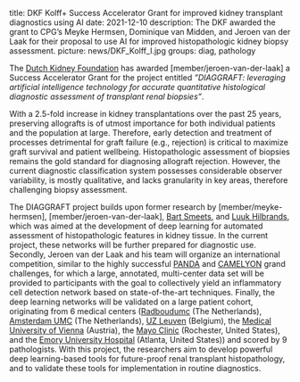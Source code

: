 title: DKF Kolff+ Success Accelerator Grant for improved kidney transplant diagnostics using AI
date: 2021-12-10
description: The DKF awarded the grant to CPG’s Meyke Hermsen, Dominique van Midden, and Jeroen van der Laak for their proposal to use AI for improved histopathologic kidney biopsy assessment. 
picture: news/DKF_Kolff_I.jpg
groups: diag, pathology

The [Dutch Kidney Foundation]( https://nierstichting.nl/) has awarded [member/jeroen-van-der-laak] a Success Accelerator Grant for the project entitled *”DIAGGRAFT: leveraging artificial intelligence technology for accurate quantitative histological diagnostic assessment of transplant renal biopsies”*. 

With a 2.5-fold increase in kidney transplantations over the past 25 years, preserving allografts is of utmost importance for both individual patients and the population at large. Therefore, early detection and treatment of processes detrimental for graft failure (e.g., rejection) is critical to maximize graft survival and patient wellbeing. Histopathologic assessment of biopsies remains the gold standard for diagnosing allograft rejection. However, the current diagnostic classification system possesses considerable observer variability, is mostly qualitative, and lacks granularity in key areas, therefore challenging biopsy assessment. 

The DIAGGRAFT project builds upon former research by [member/meyke-hermsen], [member/jeroen-van-der-laak], [Bart Smeets]( https://www.radboudumc.nl/personen/bart-smeets), and [Luuk Hilbrands]( https://www.radboudumc.nl/personen/luuk-hilbrands), which was aimed at the development of deep learning for automated assessment of histopathologic features in kidney tissue. In the current project, these networks will be further prepared for diagnostic use. Secondly, Jeroen van der Laak and his team will organize an international competition, similar to the highly successful [PANDA](https://panda.grand-challenge.org/) and [CAMELYON](https://camelyon17.grand-challenge.org/) grand challenges, for which a large, annotated, multi-center data set will be provided to participants with the goal to collectively yield an inflammatory cell detection network based on state-of-the-art techniques. Finally, the deep learning networks will be validated on a large patient cohort, originating from 6 medical centers ([Radboudumc](https://www.radboudumc.nl/patientenzorg) (The Netherlands), [Amsterdam UMC](https://www.amc.nl/web/home.htm) (The Netherlands), [UZ Leuven](https://www.uzleuven.be/en) (Belgium), the [Medical University of Vienna](https://www.meduniwien.ac.at/web/en/) (Austria), the [Mayo Clinic](https://www.mayoclinic.org/) (Rochester, United States), and the [Emory University Hospital]( https://med.emory.edu/) (Atlanta, United States)) and scored by 9 pathologists. With this project, the researchers aim to develop powerful deep learning-based tools for future-proof renal transplant histopathology, and to validate these tools for implementation in routine diagnostics.
